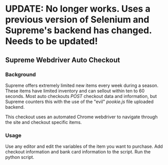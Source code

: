 # UPDATE: No longer works. Uses a previous version of Selenium and Supreme's backend has changed. Needs to be updated!

## Supreme Webdriver Auto Checkout

### Background

Supreme offers extremely limited new items every week during a season. These items have limited inventory and can sellout within ten to 60 seconds. Most auto checkouts _POST_ checkout data and information, but Supreme counters this with the use of the "evil" _pookie.js_ file uploaded backend. 

This checkout uses an automated Chrome webdriver to navigate through the site and checkout specific items.

### Usage

Use any editor and edit the variables of the item you want to purchase. Add checkout information and bank card information to the script. Run the python script.
